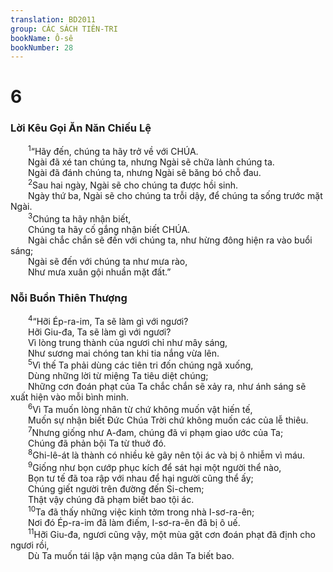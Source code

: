 ```yaml
---
translation: BD2011
group: CÁC SÁCH TIÊN-TRI
bookName: Ô-sê 
bookNumber: 28
---
```


<div class="title"><h1>6</h1><h3>Lời Kêu Gọi Ăn Năn Chiếu Lệ</h3></div>
<span class="verse os_6_1">  <sup>1</sup>“Hãy đến, chúng ta hãy trở về với CHÚA.<br/>  Ngài đã xé tan chúng ta, nhưng Ngài sẽ chữa lành chúng ta.<br/>  Ngài đã đánh chúng ta, nhưng Ngài sẽ băng bó chỗ đau.<br/></span>
<span class="verse os_6_2">  <sup>2</sup>Sau hai ngày, Ngài sẽ cho chúng ta được hồi sinh.<br/>  Ngày thứ ba, Ngài sẽ cho chúng ta trỗi dậy, để chúng ta sống trước mặt Ngài.<br/></span>
<span class="verse os_6_3">  <sup>3</sup>Chúng ta hãy nhận biết,<br/>  Chúng ta hãy cố gắng nhận biết CHÚA.<br/>  Ngài chắc chắn sẽ đến với chúng ta, như hừng đông hiện ra vào buổi sáng;<br/>  Ngài sẽ đến với chúng ta như mưa rào,<br/>  Như mưa xuân gội nhuần mặt đất.”<br/></span>
<div class="title"><h3>Nỗi Buồn Thiên Thượng</h3></div>
<span class="verse os_6_4">  <sup>4</sup>“Hỡi Ép-ra-im, Ta sẽ làm gì với ngươi?<br/>  Hỡi Giu-đa, Ta sẽ làm gì với ngươi?<br/>  Vì lòng trung thành của ngươi chỉ như mây sáng,<br/>  Như sương mai chóng tan khi tia nắng vừa lên.<br/></span>
<span class="verse os_6_5">  <sup>5</sup>Vì thế Ta phải dùng các tiên tri đốn chúng ngã xuống,<br/>  Dùng những lời từ miệng Ta tiêu diệt chúng;<br/>  Những cơn đoán phạt của Ta chắc chắn sẽ xảy ra, như ánh sáng sẽ xuất hiện vào mỗi bình minh.<br/></span>
<span class="verse os_6_6">  <sup>6</sup>Vì Ta muốn lòng nhân từ chứ không muốn vật hiến tế,<br/>  Muốn sự nhận biết Ðức Chúa Trời chứ không muốn các của lễ thiêu.<br/></span>
<span class="verse os_6_7">  <sup>7</sup>Nhưng giống như A-đam, chúng đã vi phạm giao ước của Ta;<br/>  Chúng đã phản bội Ta từ thuở đó.<br/></span>
<span class="verse os_6_8">  <sup>8</sup>Ghi-lê-át là thành có nhiều kẻ gây nên tội ác và bị ô nhiễm vì máu.<br/></span>
<span class="verse os_6_9">  <sup>9</sup>Giống như bọn cướp phục kích để sát hại một người thể nào,<br/>  Bọn tư tế đã toa rập với nhau để hại người cũng thể ấy;<br/>  Chúng giết người trên đường đến Si-chem;<br/>  Thật vậy chúng đã phạm biết bao tội ác.<br/></span>
<span class="verse os_6_10">  <sup>10</sup>Ta đã thấy những việc kinh tởm trong nhà I-sơ-ra-ên;<br/>  Nơi đó Ép-ra-im đã làm điếm, I-sơ-ra-ên đã bị ô uế.<br/></span>
<span class="verse os_6_11">  <sup>11</sup>Hỡi Giu-đa, ngươi cũng vậy, một mùa gặt cơn đoán phạt đã định cho ngươi rồi,<br/>  Dù Ta muốn tái lập vận mạng của dân Ta biết bao. <br/></span>
